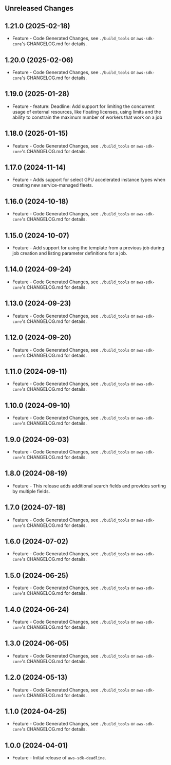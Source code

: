 Unreleased Changes
------------------

1.21.0 (2025-02-18)
------------------

* Feature - Code Generated Changes, see `./build_tools` or `aws-sdk-core`'s CHANGELOG.md for details.

1.20.0 (2025-02-06)
------------------

* Feature - Code Generated Changes, see `./build_tools` or `aws-sdk-core`'s CHANGELOG.md for details.

1.19.0 (2025-01-28)
------------------

* Feature - feature: Deadline: Add support for limiting the concurrent usage of external resources, like floating licenses, using limits and the ability to constrain the maximum number of workers that work on a job

1.18.0 (2025-01-15)
------------------

* Feature - Code Generated Changes, see `./build_tools` or `aws-sdk-core`'s CHANGELOG.md for details.

1.17.0 (2024-11-14)
------------------

* Feature - Adds support for select GPU accelerated instance types when creating new service-managed fleets.

1.16.0 (2024-10-18)
------------------

* Feature - Code Generated Changes, see `./build_tools` or `aws-sdk-core`'s CHANGELOG.md for details.

1.15.0 (2024-10-07)
------------------

* Feature - Add support for using the template from a previous job during job creation and listing parameter definitions for a job.

1.14.0 (2024-09-24)
------------------

* Feature - Code Generated Changes, see `./build_tools` or `aws-sdk-core`'s CHANGELOG.md for details.

1.13.0 (2024-09-23)
------------------

* Feature - Code Generated Changes, see `./build_tools` or `aws-sdk-core`'s CHANGELOG.md for details.

1.12.0 (2024-09-20)
------------------

* Feature - Code Generated Changes, see `./build_tools` or `aws-sdk-core`'s CHANGELOG.md for details.

1.11.0 (2024-09-11)
------------------

* Feature - Code Generated Changes, see `./build_tools` or `aws-sdk-core`'s CHANGELOG.md for details.

1.10.0 (2024-09-10)
------------------

* Feature - Code Generated Changes, see `./build_tools` or `aws-sdk-core`'s CHANGELOG.md for details.

1.9.0 (2024-09-03)
------------------

* Feature - Code Generated Changes, see `./build_tools` or `aws-sdk-core`'s CHANGELOG.md for details.

1.8.0 (2024-08-19)
------------------

* Feature - This release adds additional search fields and provides sorting by multiple fields.

1.7.0 (2024-07-18)
------------------

* Feature - Code Generated Changes, see `./build_tools` or `aws-sdk-core`'s CHANGELOG.md for details.

1.6.0 (2024-07-02)
------------------

* Feature - Code Generated Changes, see `./build_tools` or `aws-sdk-core`'s CHANGELOG.md for details.

1.5.0 (2024-06-25)
------------------

* Feature - Code Generated Changes, see `./build_tools` or `aws-sdk-core`'s CHANGELOG.md for details.

1.4.0 (2024-06-24)
------------------

* Feature - Code Generated Changes, see `./build_tools` or `aws-sdk-core`'s CHANGELOG.md for details.

1.3.0 (2024-06-05)
------------------

* Feature - Code Generated Changes, see `./build_tools` or `aws-sdk-core`'s CHANGELOG.md for details.

1.2.0 (2024-05-13)
------------------

* Feature - Code Generated Changes, see `./build_tools` or `aws-sdk-core`'s CHANGELOG.md for details.

1.1.0 (2024-04-25)
------------------

* Feature - Code Generated Changes, see `./build_tools` or `aws-sdk-core`'s CHANGELOG.md for details.

1.0.0 (2024-04-01)
------------------

* Feature - Initial release of `aws-sdk-deadline`.

